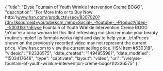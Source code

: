 {
    "title": "Elyse Fountain of Youth Wrinkle Intervention Creme BOGO",
    "description": "For More Info or to Buy Now: http:\/\/www.hsn.com\/products\/seo\/8307020?rdr=1&sourceid=youtube&cm_mmc=Social-_-Youtube-_-ProductVideo-_-530318\r\nElyse Fountain of Youth Wrinkle Intervention Creme BOGO \nYou're a busy woman  let this 3in1 refreshing moisturizer make your beauty routine simpler! Its formula works night and day to help your...\r\nPrices shown on the previously recorded video may not represent the current price.  View hsn.com to view the current selling price. HSN Item #530318",
    "videoid": "112336575",
    "date_created": "1494955981",
    "date_modified": "1503417648",
    "type": "captivate",
    "layout": "video",
    "url": "\/v\/elyse-fountain-of-youth-wrinkle-intervention-creme-bogo\/112336575"
}